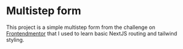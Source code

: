 # Multistep form

This project is a simple multistep form from the challenge on [Frontendmentor](https://www.frontendmentor.io/challenges/multistep-form-YVAnSdqQBJ)
that I used to learn basic NextJS routing and tailwind styling.
